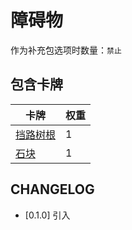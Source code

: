 # 障碍物

作为补充包选项时数量：`禁止`

## 包含卡牌

卡牌 | 权重
--- | ---
[挡路树根](../卡牌/挡路树根.md) | 1
[石块](../卡牌/石块.md) | 1

## CHANGELOG

- [0.1.0] 引入
